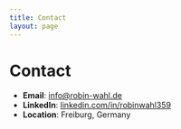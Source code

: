 ```yaml
---
title: Contact
layout: page
---
```

# Contact

- **Email**: info@robin-wahl.de  
- **LinkedIn**: [linkedin.com/in/robinwahl359](https://www.linkedin.com/in/robinwahl359)  
- **Location**: Freiburg, Germany  